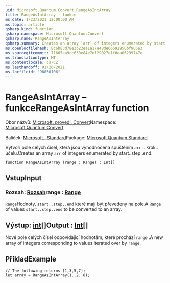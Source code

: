 ```yaml
---
uid: Microsoft.Quantum.Convert.RangeAsIntArray
title: RangeAsIntArray – funkce
ms.date: 1/23/2021 12:00:00 AM
ms.topic: article
qsharp.kind: function
qsharp.namespace: Microsoft.Quantum.Convert
qsharp.name: RangeAsIntArray
qsharp.summary: Creates an array `arr` of integers enumerated by start..step..end.
ms.openlocfilehash: 8c6b83d78e3b22ea1a17a48de66592950bf905a3
ms.sourcegitcommit: 71605ea9cc630e84e7ef29027e1f0ea06299747e
ms.translationtype: MT
ms.contentlocale: cs-CZ
ms.lasthandoff: 01/26/2021
ms.locfileid: "98850106"
---
```

# <a name="rangeasintarray-function"></a><span data-ttu-id="7974b-102">RangeAsIntArray – funkce</span><span class="sxs-lookup"><span data-stu-id="7974b-102">RangeAsIntArray function</span></span>

<span data-ttu-id="7974b-103">Obor názvů: [Microsoft. provedl. Convert](xref:Microsoft.Quantum.Convert)</span><span class="sxs-lookup"><span data-stu-id="7974b-103">Namespace: [Microsoft.Quantum.Convert](xref:Microsoft.Quantum.Convert)</span></span>

<span data-ttu-id="7974b-104">Balíček: [Microsoft.. Standard](https://nuget.org/packages/Microsoft.Quantum.Standard)</span><span class="sxs-lookup"><span data-stu-id="7974b-104">Package: [Microsoft.Quantum.Standard](https://nuget.org/packages/Microsoft.Quantum.Standard)</span></span>


<span data-ttu-id="7974b-105">Vytvoří pole celých čísel, která jsou vyhodnocena spuštěním `arr` .. krok.. účelu.</span><span class="sxs-lookup"><span data-stu-id="7974b-105">Creates an array `arr` of integers enumerated by start..step..end.</span></span>

```qsharp
function RangeAsIntArray (range : Range) : Int[]
```


## <a name="input"></a><span data-ttu-id="7974b-106">Vstup</span><span class="sxs-lookup"><span data-stu-id="7974b-106">Input</span></span>

### <a name="range--range"></a><span data-ttu-id="7974b-107">Rozsah: [Rozsah](xref:microsoft.quantum.lang-ref.range)</span><span class="sxs-lookup"><span data-stu-id="7974b-107">range : [Range](xref:microsoft.quantum.lang-ref.range)</span></span>

<span data-ttu-id="7974b-108">`Range`Hodnoty, `start..step..end` které mají být převedeny na pole.</span><span class="sxs-lookup"><span data-stu-id="7974b-108">A `Range` of values `start..step..end` to be converted to an array.</span></span>



## <a name="output--int"></a><span data-ttu-id="7974b-109">Výstup: [int](xref:microsoft.quantum.lang-ref.int)[]</span><span class="sxs-lookup"><span data-stu-id="7974b-109">Output : [Int](xref:microsoft.quantum.lang-ref.int)[]</span></span>

<span data-ttu-id="7974b-110">Nové pole celých čísel odpovídající hodnotám, které prochází `range` .</span><span class="sxs-lookup"><span data-stu-id="7974b-110">A new array of integers corresponding to values iterated over by `range`.</span></span>

## <a name="example"></a><span data-ttu-id="7974b-111">Příklad</span><span class="sxs-lookup"><span data-stu-id="7974b-111">Example</span></span>

```qsharp
// The following returns [1,3,5,7];
let array = RangeAsIntArray(1..2..8);
```